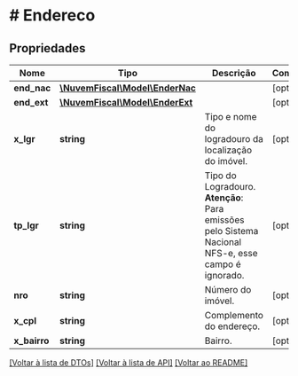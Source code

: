 # # Endereco

## Propriedades

Nome | Tipo | Descrição | Comentários
------------ | ------------- | ------------- | -------------
**end_nac** | [**\NuvemFiscal\Model\EnderNac**](EnderNac.md) |  | [optional]
**end_ext** | [**\NuvemFiscal\Model\EnderExt**](EnderExt.md) |  | [optional]
**x_lgr** | **string** | Tipo e nome do logradouro da localização do imóvel. | [optional]
**tp_lgr** | **string** | Tipo do Logradouro.    **Atenção**: Para emissões pelo Sistema Nacional NFS-e, esse campo é ignorado. | [optional]
**nro** | **string** | Número do imóvel. | [optional]
**x_cpl** | **string** | Complemento do endereço. | [optional]
**x_bairro** | **string** | Bairro. | [optional]

[[Voltar à lista de DTOs]](../../README.md#models) [[Voltar à lista de API]](../../README.md#endpoints) [[Voltar ao README]](../../README.md)
